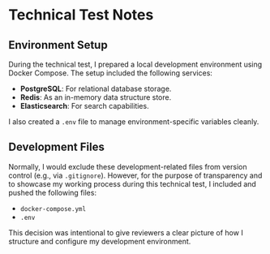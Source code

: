 # Technical Test Notes

## Environment Setup

During the technical test, I prepared a local development environment using Docker Compose. The setup included the following services:

- **PostgreSQL**: For relational database storage.
- **Redis**: As an in-memory data structure store.
- **Elasticsearch**: For search capabilities.

I also created a `.env` file to manage environment-specific variables cleanly.

## Development Files

Normally, I would exclude these development-related files from version control (e.g., via `.gitignore`). However, for the purpose of transparency and to showcase my working process during this technical test, I included and pushed the following files:

- `docker-compose.yml`
- `.env`

This decision was intentional to give reviewers a clear picture of how I structure and configure my development environment.
